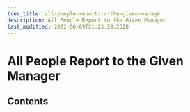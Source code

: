 ```yaml
---
tree_title: all-people-report-to-the-given-manager
description: All People Report to the Given Manager
last_modified: 2022-06-09T21:23:28.2328
---
```


# All People Report to the Given Manager

## Contents
